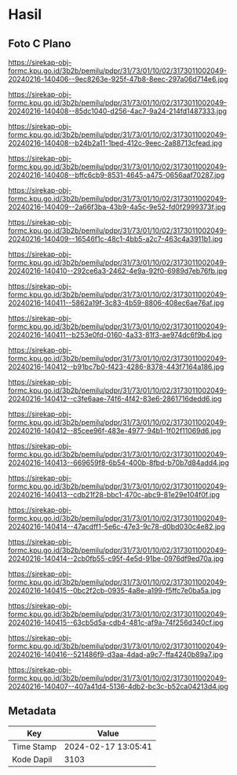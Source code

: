 # Hasil

## Foto C Plano

https://sirekap-obj-formc.kpu.go.id/3b2b/pemilu/pdpr/31/73/01/10/02/3173011002049-20240216-140406--9ec8263e-925f-47b8-8eec-297a06d714e6.jpg

https://sirekap-obj-formc.kpu.go.id/3b2b/pemilu/pdpr/31/73/01/10/02/3173011002049-20240216-140408--85dc1040-d256-4ac7-9a24-214fd1487333.jpg

https://sirekap-obj-formc.kpu.go.id/3b2b/pemilu/pdpr/31/73/01/10/02/3173011002049-20240216-140408--b24b2a11-1bed-412c-9eec-2a88713cfead.jpg

https://sirekap-obj-formc.kpu.go.id/3b2b/pemilu/pdpr/31/73/01/10/02/3173011002049-20240216-140408--bffc6cb9-8531-4645-a475-0656aaf70287.jpg

https://sirekap-obj-formc.kpu.go.id/3b2b/pemilu/pdpr/31/73/01/10/02/3173011002049-20240216-140409--2a66f3ba-43b9-4a5c-9e52-fd0f2999373f.jpg

https://sirekap-obj-formc.kpu.go.id/3b2b/pemilu/pdpr/31/73/01/10/02/3173011002049-20240216-140409--16546f1c-48c1-4bb5-a2c7-463c4a3911b1.jpg

https://sirekap-obj-formc.kpu.go.id/3b2b/pemilu/pdpr/31/73/01/10/02/3173011002049-20240216-140410--292ce6a3-2462-4e9a-92f0-6989d7eb76fb.jpg

https://sirekap-obj-formc.kpu.go.id/3b2b/pemilu/pdpr/31/73/01/10/02/3173011002049-20240216-140411--5862a19f-3c83-4b59-8806-408ec6ae76af.jpg

https://sirekap-obj-formc.kpu.go.id/3b2b/pemilu/pdpr/31/73/01/10/02/3173011002049-20240216-140411--b253e0fd-0160-4a33-81f3-ae974dc6f9b4.jpg

https://sirekap-obj-formc.kpu.go.id/3b2b/pemilu/pdpr/31/73/01/10/02/3173011002049-20240216-140412--b91bc7b0-f423-4286-8378-443f7164a186.jpg

https://sirekap-obj-formc.kpu.go.id/3b2b/pemilu/pdpr/31/73/01/10/02/3173011002049-20240216-140412--c3fe6aae-74f6-4f42-83e6-2861716dedd6.jpg

https://sirekap-obj-formc.kpu.go.id/3b2b/pemilu/pdpr/31/73/01/10/02/3173011002049-20240216-140412--85cee96f-483e-4977-94b1-1f02f11069d6.jpg

https://sirekap-obj-formc.kpu.go.id/3b2b/pemilu/pdpr/31/73/01/10/02/3173011002049-20240216-140413--669659f8-6b54-400b-8fbd-b70b7d84add4.jpg

https://sirekap-obj-formc.kpu.go.id/3b2b/pemilu/pdpr/31/73/01/10/02/3173011002049-20240216-140413--cdb21f28-bbc1-470c-abc9-81e29e104f0f.jpg

https://sirekap-obj-formc.kpu.go.id/3b2b/pemilu/pdpr/31/73/01/10/02/3173011002049-20240216-140414--47acdff1-5e6c-47e3-9c78-d0bd030c4e82.jpg

https://sirekap-obj-formc.kpu.go.id/3b2b/pemilu/pdpr/31/73/01/10/02/3173011002049-20240216-140414--2cb0fb55-c95f-4e5d-91be-0976df9ed70a.jpg

https://sirekap-obj-formc.kpu.go.id/3b2b/pemilu/pdpr/31/73/01/10/02/3173011002049-20240216-140415--0bc2f2cb-0935-4a8e-a199-f5ffc7e0ba5a.jpg

https://sirekap-obj-formc.kpu.go.id/3b2b/pemilu/pdpr/31/73/01/10/02/3173011002049-20240216-140415--63cb5d5a-cdb4-481c-af9a-74f256d340cf.jpg

https://sirekap-obj-formc.kpu.go.id/3b2b/pemilu/pdpr/31/73/01/10/02/3173011002049-20240216-140416--521486f9-d3aa-4dad-a9c7-ffa4240b89a7.jpg

https://sirekap-obj-formc.kpu.go.id/3b2b/pemilu/pdpr/31/73/01/10/02/3173011002049-20240216-140407--407a41d4-5136-4db2-bc3c-b52ca04213d4.jpg


## Metadata

| Key        | Value               |
| ---------- | ------------------- |
| Time Stamp | 2024-02-17 13:05:41 |
| Kode Dapil | 3103                |



